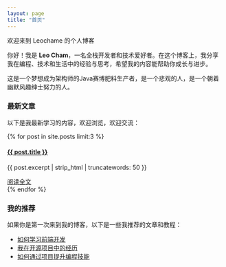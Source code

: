 ```yaml
---
layout: page
title: "首页"
---
```


欢迎来到 Leochame 的个人博客

你好！我是 **Leo Cham**，一名全栈开发者和技术爱好者。在这个博客上，我分享我在编程、技术和生活中的经验与思考，希望我的内容能帮助你成长与进步。

这是一个梦想成为架构师的Java赛博肥料生产者，是一个悲观的人，是一个朝着幽默风趣绅士努力的人。


### 最新文章

以下是我最新学习的内容，欢迎浏览，欢迎交流：

{% for post in site.posts limit:3 %}
  <article>
    <h4><a href="{{ post.url }}">{{ post.title }}</a></h4>
    <p>{{ post.excerpt | strip_html | truncatewords: 50 }}</p>
    <a href="{{ post.url }}">阅读全文</a>
  </article>
{% endfor %}

###  我的推荐

如果你是第一次来到我的博客，以下是一些我推荐的文章和教程：

- [如何学习前端开发](#)
- [我在开源项目中的经历](#)
- [如何通过项目提升编程技能](#)